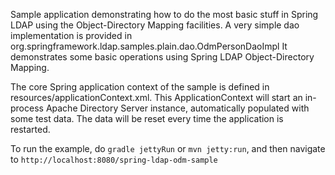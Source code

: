 Sample application demonstrating how to do the most basic stuff in Spring LDAP using the Object-Directory Mapping facilities.
A very simple dao implementation is provided in org.springframework.ldap.samples.plain.dao.OdmPersonDaoImpl
It demonstrates some basic operations using Spring LDAP Object-Directory Mapping.

The core Spring application context of the sample is defined in resources/applicationContext.xml.
This ApplicationContext will start an in-process Apache Directory Server instance, automatically populated
with some test data. The data will be reset every time the application is restarted.

To run the example, do `gradle jettyRun` or `mvn jetty:run`, and then navigate to `http://localhost:8080/spring-ldap-odm-sample`
